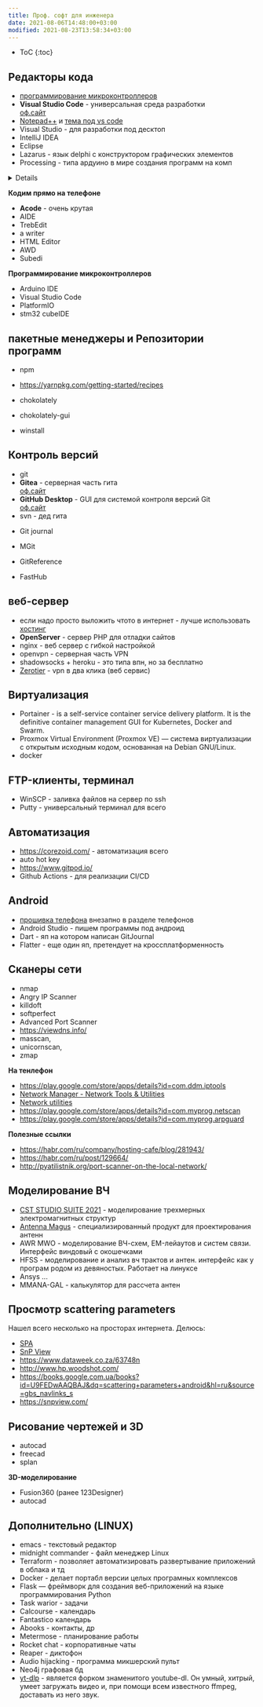 ```yaml
---
title: Проф. софт для инженера
date: 2021-08-06T14:48:00+03:00
modified: 2021-08-23T13:58:34+03:00
---
```


- ToC
{:toc}





## Редакторы кода
- [программирование микроконтроллеров](#программирование-микроконтроллеров)
- **Visual Studio Code** - универсальная среда разработки  
  [оф.сайт](https://code.visualstudio.com/)
- [Notepad++](https://notepad-plus-plus.org/) и [тема под vs code](https://github.com/hellon8/VS2019-Dark-Npp)
- Visual Studio - для разработки под десктоп
- IntelliJ IDEA
- Eclipse
- Lazarus - язык delphi с конструктором графических элементов
- Processing - типа ардуино в мире создания программ на комп
<details markdown="1">
- Visual basic studio
</details>

**Кодим прямо на телефоне**
- **Acode** - очень крутая
- AIDE
- TrebEdit
- a writer
- HTML Editor
- AWD
- Subedi


**Программирование микроконтроллеров**
- Arduino IDE
- Visual Studio Code
- PlatformIO
- stm32 cubeIDE

## пакетные менеджеры и Репозитории программ
- npm
- <https://yarnpkg.com/getting-started/recipes>

- chokolately
- chokolately-gui
- winstall


## Контроль версий
- git
- **Gitea** - серверная часть гита<br>
  [оф.сайт](#)
- **GitHub Desktop** - GUI для системой контроля версий Git  
  [оф.сайт](#)
- svn - дед гита
* Git journal

* MGit
* GitReference
* FastHub

## веб-сервер
- если надо просто выложить чтото в интернет - лучше использовать [хостинг](../coding/hosting.md)
- **OpenServer** - сервер PHP для отладки сайтов  
- nginx - веб сервер с гибкой настройкой
- openvpn - серверная часть VPN
- shadowsocks + heroku - это типа впн, но за бесплатно
- [Zerotier](https://www.zerotier.com) - vpn в два клика (веб сервис)

## Виртуализация
- Portainer - is a self-service container service delivery platform. It is the definitive container management GUI for Kubernetes, Docker and Swarm.
- Proxmox Virtual Environment (Proxmox VE) — система виртуализации с открытым исходным кодом, основанная на Debian GNU/Linux.
- docker


## FTP-клиенты, терминал
- WinSCP - заливка файлов на сервер по ssh
- Putty - универсальный терминал для всего

## Автоматизация
- <https://corezoid.com/> - автоматизация всего
- auto hot key
- <https://www.gitpod.io/>
- Github Actions - для реализации CI/CD

## Android
- [прошивка телефона](./android) внезапно в разделе телефонов
- Android Studio - пишем программы под андроид
- Dart - яп на котором написан GitJournal
- Flatter - еще один яп, претендует на кроссплатформенность




## Сканеры сети

- nmap
- Angry IP Scanner
- killdoft
- softperfect
- Advanced Port Scanner
- <https://viewdns.info/>
- masscan, 
- unicornscan, 
- zmap

**На тенлефон**
- <https://play.google.com/store/apps/details?id=com.ddm.iptools>
- [Network Manager - Network Tools & Utilities](https://4pda.to/forum/index.php?showtopic=931360&st=80)
- [Network utilities](https://4pda.to/forum/index.php?showtopic=608346)
- <https://play.google.com/store/apps/details?id=com.myprog.netscan>
- <https://play.google.com/store/apps/details?id=com.myprog.arpguard>

**Полезные ссылки**
- <https://habr.com/ru/company/hosting-cafe/blog/281943/>
- <https://habr.com/ru/post/129664/>
- <http://pyatilistnik.org/port-scanner-on-the-local-network/>




  
  
  
  
  
  




## Моделирование ВЧ
- [CST STUDIO SUITE 2021](http://eurointech.ru/eda/microwave_design/cst/CST-STUDIO-SUITE.phtml) - моделирование трехмерных электромагнитных структур
- [Antenna Magus](http://eurointech.ru/eda/microwave_design/cst/Antenna-Magus.phtml) - специализированный продукт для проектирования антенн
- AWR MWO - моделирование ВЧ-схем, EM-лейаутов и систем связи. Интерфейс виндовый с окошечками
- HFSS - моделирование и анализ вч трактов и антен. интерфейс как у програм родом из девяностых. Работает на линуксе
- Ansys ...
- MMANA-GAL - калькулятор для рассчета антен

## Просмотр scattering parameters

Нашел всего несколько на просторах интернета. Делюсь:
* [SPA](https://www.ag-rf-engineering.de/products/software/s-parameter-viewer/)
* [SnP View](#)
* <https://www.dataweek.co.za/63748n>
* <http://www.hp.woodshot.com/>
* <https://books.google.com.ua/books?id=U9FEDwAAQBAJ&dq=scattering+parameters+android&hl=ru&source=gbs_navlinks_s>
* <https://snpview.com/>


## Рисование чертежей и 3D
- autocad
- freecad
- splan

**3D-моделирование**
- Fusion360 (ранее 123Designer)
- autocad

## Дополнительно (LINUX)
- emacs - текстовый редактор
- midnight commander - файл менеджер Linux
- Terraform - позволяет автоматизировать развертывание приложений в облака и тд
- Docker - делает портабл версии целых програмных комплексов
- Flask — фреймворк для создания веб-приложений на языке программирования Python
- Task warior - задачи
- Calcourse - календарь
- Fantastico календарь
- Abooks - контакты, др
- Metermose - планирование работы
- Rocket chat - корпоративные чаты
- Reaper - диктофон
- Audio hijacking - программа микшерский пульт
- Neo4j графовая бд
- [yt-dlp](https://github.com/yt-dlp/yt-dlp) - является форком знаменитого youtube-dl. Он умный, хитрый, умеет загружать видео и, при помощи всем известного ffmpeg, доставать из него звук.



